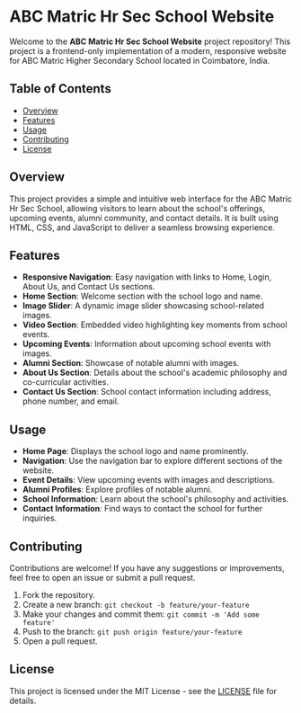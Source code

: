 # ABC Matric Hr Sec School Website

Welcome to the **ABC Matric Hr Sec School Website** project repository! This project is a frontend-only implementation of a modern, responsive website for ABC Matric Higher Secondary School located in Coimbatore, India.

## Table of Contents

- [Overview](#overview)
- [Features](#features)
- [Usage](#usage)
- [Contributing](#contributing)
- [License](#license)

## Overview

This project provides a simple and intuitive web interface for the ABC Matric Hr Sec School, allowing visitors to learn about the school's offerings, upcoming events, alumni community, and contact details. It is built using HTML, CSS, and JavaScript to deliver a seamless browsing experience.

## Features

- **Responsive Navigation**: Easy navigation with links to Home, Login, About Us, and Contact Us sections.
- **Home Section**: Welcome section with the school logo and name.
- **Image Slider**: A dynamic image slider showcasing school-related images.
- **Video Section**: Embedded video highlighting key moments from school events.
- **Upcoming Events**: Information about upcoming school events with images.
- **Alumni Section**: Showcase of notable alumni with images.
- **About Us Section**: Details about the school's academic philosophy and co-curricular activities.
- **Contact Us Section**: School contact information including address, phone number, and email.

## Usage

- **Home Page**: Displays the school logo and name prominently.
- **Navigation**: Use the navigation bar to explore different sections of the website.
- **Event Details**: View upcoming events with images and descriptions.
- **Alumni Profiles**: Explore profiles of notable alumni.
- **School Information**: Learn about the school's philosophy and activities.
- **Contact Information**: Find ways to contact the school for further inquiries.

## Contributing

Contributions are welcome! If you have any suggestions or improvements, feel free to open an issue or submit a pull request.

1. Fork the repository.
2. Create a new branch: `git checkout -b feature/your-feature`
3. Make your changes and commit them: `git commit -m 'Add some feature'`
4. Push to the branch: `git push origin feature/your-feature`
5. Open a pull request.

## License

This project is licensed under the MIT License - see the [LICENSE](LICENSE) file for details.
